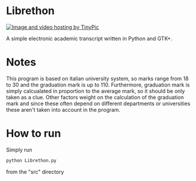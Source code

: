 Librethon
======
<a href="http://it.tinypic.com?ref=ezjz1u" target="_blank"><img src="http://i58.tinypic.com/ezjz1u.png" border="0" alt="Image and video hosting by TinyPic"></a>

A simple electronic academic transcript written in Python and GTK+.

Notes
======

This program is based on italian university system, so marks range from 18 to 30 and the graduation mark is up to 110. Furthermore, graduation mark is simply calcualated in proportion to the average mark, so it should be only taken as a clue. Other factors weight on the calculation of the graduation mark and since these often depend on different departments or universities these aren't taken into account in the program.

How to run
======

Simply run

```bash
python Librethon.py 
```

from the "src" directory